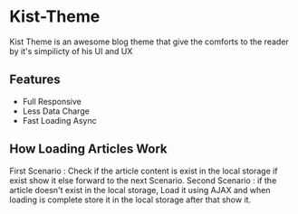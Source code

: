 # Kist-Theme
Kist Theme is an awesome blog theme that give the comforts to the reader by it's simpilicty of his UI and UX

## Features
- Full Responsive
- Less Data Charge
- Fast Loading Async

## How Loading Articles Work
First Scenario : Check if the article content is exist in the local storage if exist show it else forward to the next Scenario.
Second Scenario : if the article doesn't exist in the local storage, Load it using AJAX and when loading is complete store it in the local storage after that show it.
